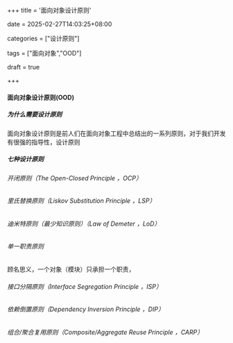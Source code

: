 +++
title = '面向对象设计原则'

date = 2025-02-27T14:03:25+08:00

categories = ["设计原则"]

tags = ["面向对象","OOD"]

draft = true

+++



#### 面向对象设计原则(OOD)



##### 为什么需要设计原则

面向对象设计原则是前人们在面向对象工程中总结出的一系列原则，对于我们开发有很强的指导性，设计原则



##### 七种设计原则

###### 开闭原则（The Open-Closed Principle ，OCP）

###### 里氏替换原则（Liskov Substitution Principle ，LSP）

###### 迪米特原则（最少知识原则）（Law of Demeter ，LoD）

###### 单一职责原则

顾名思义，一个对象（模块）只承担一个职责，

###### 接口分隔原则（Interface Segregation Principle ，ISP）

###### 依赖倒置原则（Dependency Inversion Principle ，DIP）

###### 组合/聚合复用原则（Composite/Aggregate Reuse Principle ，CARP）

